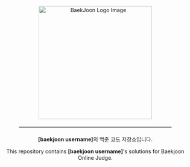 <p align="center">
  <img src="https://velog.velcdn.com/images/jsm8460/post/4a3eebc3-e147-4db1-878f-c0789c814ac5/image.png" alt="BaekJoon Logo Image" width="300">
</p>

<hr style="width:80%; margin:20px auto; border:1px solid #ccc;">

<p align="center">
  <strong>[baekjoon username]</strong>의 백준 코드 저장소입니다.
</p>

<p align="center">
  This repository contains <strong>[baekjoon username]</strong>'s solutions for Baekjoon Online Judge.
</p>
